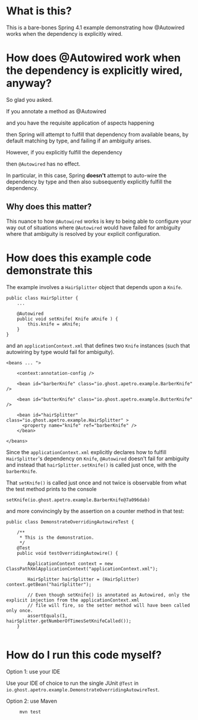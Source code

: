 What is this?
=============

This is a bare-bones Spring 4.1 example demonstrating how @Autowired works when the dependency is explicitly wired.

How does @Autowired work when the dependency is explicitly wired, anyway?
=========

So glad you asked.

If you annotate a method as @Autowired

and you have the requisite application of aspects happening


then Spring will attempt to fulfill that dependency from available beans, by default matching by type, 
and failing if an ambiguity arises.

However, if you explicitly fulfill the dependency


then `@Autowired` has no effect.

In particular, in this case, Spring **doesn't** attempt to auto-wire the dependency by type and then also 
subsequently explicitly fulfill the dependency.

Why does this matter?
--------------

This nuance to how `@Autowired` works is key to being able to configure your way out of situations where `@Autowired`
 would have failed for ambiguity where that ambiguity is resolved by your explicit configuration.
 
How does this example code demonstrate this
===========================================

The example involves a `HairSplitter` object that depends upon a `Knife`.

```
public class HairSplitter {
    ...

    @Autowired
    public void setKnife( Knife aKnife ) {
        this.knife = aKnife;
    }
}
```

and an `applicationContext.xml` that defines two `Knife` instances 
(such that autowiring by type would fail for ambiguity).

```
<beans ... ">

    <context:annotation-config />

    <bean id="barberKnife" class="io.ghost.apetro.example.BarberKnife" />

    <bean id="butterKnife" class="io.ghost.apetro.example.ButterKnife" />

    <bean id="hairSplitter" class="io.ghost.apetro.example.HairSplitter" >
      <property name="knife" ref="barberKnife" />
    </bean>

</beans>
```

Since the `applicationContext.xml` explicitly declares how to fulfill `HairSplitter`'s dependency on `Knife`, 
`@Autowired` doesn't fail for ambiguity and instead that `hairSplitter.setKnife()` is called just once, 
with the `barberKnife`.

That `setKnife()` is called just once and not twice is observable from what the test method prints to the console

```
setKnife(io.ghost.apetro.example.BarberKnife@7a096dab)
```

and more convincingly by the assertion on a counter method in that test:

```
public class DemonstrateOverridingAutowireTest {

    /**
     * This is the demonstration.
     */
    @Test
    public void testOverridingAutowire() {

        ApplicationContext context = new ClassPathXmlApplicationContext("applicationContext.xml");

        HairSplitter hairSplitter = (HairSplitter) context.getBean("hairSplitter");

        // Even though setKnife() is annotated as Autowired, only the explicit injection from the applicationContext.xml
        // file will fire, so the setter method will have been called only once.
        assertEquals(1, hairSplitter.getNumberOfTimesSetKnifeCalled());
    }


```

How do I run this code myself?
==============================

Option 1: use your IDE

Use your IDE of choice to run the single JUnit `@Test` in `io.ghost.apetro.example.DemonstrateOverridingAutowireTest`.

Option 2: use Maven

```
     mvn test
```
